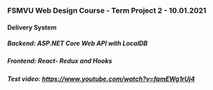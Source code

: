 ### FSMVU Web Design Course - Term Project 2 - 10.01.2021
#### Delivery System
##### Backend: ASP.NET Core Web API with LocalDB 
##### Frontend: React- Redux and Hooks
##### Test video: https://www.youtube.com/watch?v=fqmEWg1rUj4
